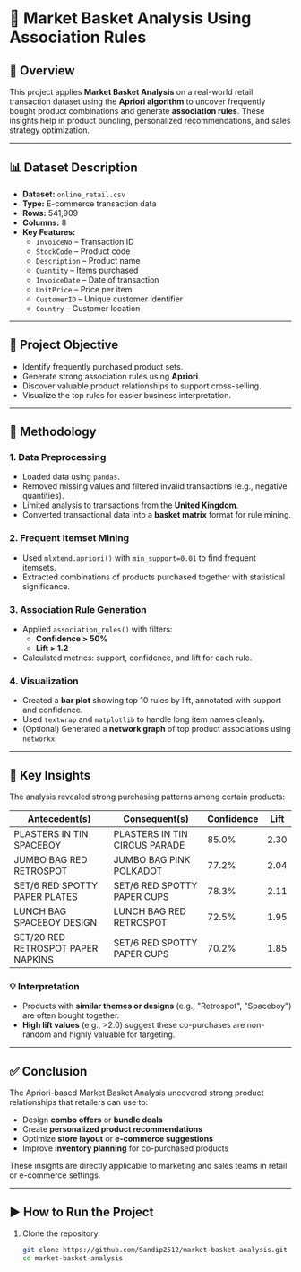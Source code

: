 # 🛒 Market Basket Analysis Using Association Rules

## 📘 Overview
This project applies **Market Basket Analysis** on a real-world retail transaction dataset using the **Apriori algorithm** to uncover frequently bought product combinations and generate **association rules**. These insights help in product bundling, personalized recommendations, and sales strategy optimization.

---

## 📊 Dataset Description

- **Dataset:** `online_retail.csv`  
- **Type:** E-commerce transaction data  
- **Rows:** 541,909  
- **Columns:** 8  
- **Key Features:**
  - `InvoiceNo` – Transaction ID
  - `StockCode` – Product code
  - `Description` – Product name
  - `Quantity` – Items purchased
  - `InvoiceDate` – Date of transaction
  - `UnitPrice` – Price per item
  - `CustomerID` – Unique customer identifier
  - `Country` – Customer location

---

## 🎯 Project Objective

- Identify frequently purchased product sets.
- Generate strong association rules using **Apriori**.
- Discover valuable product relationships to support cross-selling.
- Visualize the top rules for easier business interpretation.

---

## 🔁 Methodology

### 1. **Data Preprocessing**
- Loaded data using `pandas`.
- Removed missing values and filtered invalid transactions (e.g., negative quantities).
- Limited analysis to transactions from the **United Kingdom**.
- Converted transactional data into a **basket matrix** format for rule mining.

### 2. **Frequent Itemset Mining**
- Used `mlxtend.apriori()` with `min_support=0.01` to find frequent itemsets.
- Extracted combinations of products purchased together with statistical significance.

### 3. **Association Rule Generation**
- Applied `association_rules()` with filters:
  - **Confidence > 50%**
  - **Lift > 1.2**
- Calculated metrics: support, confidence, and lift for each rule.

### 4. **Visualization**
- Created a **bar plot** showing top 10 rules by lift, annotated with support and confidence.
- Used `textwrap` and `matplotlib` to handle long item names cleanly.
- (Optional) Generated a **network graph** of top product associations using `networkx`.

---

## 📌 Key Insights

The analysis revealed strong purchasing patterns among certain products:

| Antecedent(s)                              | Consequent(s)                           | Confidence | Lift  |
|-------------------------------------------|-----------------------------------------|------------|-------|
| PLASTERS IN TIN SPACEBOY                  | PLASTERS IN TIN CIRCUS PARADE           | 85.0%      | 2.30  |
| JUMBO BAG RED RETROSPOT                   | JUMBO BAG PINK POLKADOT                 | 77.2%      | 2.04  |
| SET/6 RED SPOTTY PAPER PLATES             | SET/6 RED SPOTTY PAPER CUPS             | 78.3%      | 2.11  |
| LUNCH BAG SPACEBOY DESIGN                 | LUNCH BAG RED RETROSPOT                 | 72.5%      | 1.95  |
| SET/20 RED RETROSPOT PAPER NAPKINS        | SET/6 RED SPOTTY PAPER CUPS             | 70.2%      | 1.85  |

### 💡 Interpretation
- Products with **similar themes or designs** (e.g., "Retrospot", "Spaceboy") are often bought together.
- **High lift values** (e.g., >2.0) suggest these co-purchases are non-random and highly valuable for targeting.

---

## ✅ Conclusion

The Apriori-based Market Basket Analysis uncovered strong product relationships that retailers can use to:

- Design **combo offers** or **bundle deals**
- Create **personalized product recommendations**
- Optimize **store layout** or **e-commerce suggestions**
- Improve **inventory planning** for co-purchased products

These insights are directly applicable to marketing and sales teams in retail or e-commerce settings.

---

## ▶️ How to Run the Project

1. Clone the repository:
   ```bash
   git clone https://github.com/Sandip2512/market-basket-analysis.git
   cd market-basket-analysis
